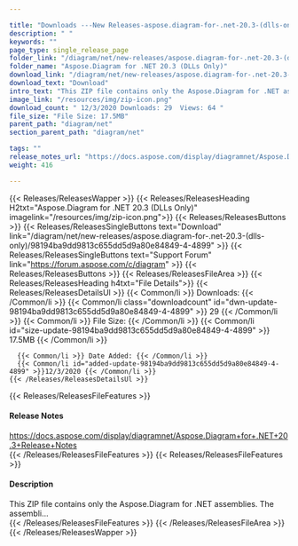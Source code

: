 ```yaml
---

title: "Downloads ---New Releases-aspose.diagram-for-.net-20.3-(dlls-only)"
description: " "
keywords: ""
page_type: single_release_page
folder_link: "/diagram/net/new-releases/aspose.diagram-for-.net-20.3-(dlls-only)/"
folder_name: "Aspose.Diagram for .NET 20.3 (DLLs Only)"
download_link: "/diagram/net/new-releases/aspose.diagram-for-.net-20.3-(dlls-only)/98194ba9dd9813c655dd5d9a80e84849-4-4899"
download_text: "Download"
intro_text: "This ZIP file contains only the Aspose.Diagram for .NET assemblies. The assembli..."
image_link: "/resources/img/zip-icon.png"
download_count: " 12/3/2020 Downloads: 29  Views: 64 "
file_size: "File Size: 17.5MB"
parent_path: "diagram/net"
section_parent_path: "diagram/net"

tags: ""
release_notes_url: "https://docs.aspose.com/display/diagramnet/Aspose.Diagram+for+.NET+20.3+Release+Notes"
weight: 416

---
```


{{< Releases/ReleasesWapper >}}
  {{< Releases/ReleasesHeading H2txt="Aspose.Diagram for .NET 20.3 (DLLs Only)" imagelink="/resources/img/zip-icon.png">}}
  {{< Releases/ReleasesButtons >}}
    {{< Releases/ReleasesSingleButtons text="Download" link="/diagram/net/new-releases/aspose.diagram-for-.net-20.3-(dlls-only)/98194ba9dd9813c655dd5d9a80e84849-4-4899" >}}
    {{< Releases/ReleasesSingleButtons text="Support Forum" link="https://forum.aspose.com/c/diagram" >}}
  {{< Releases/ReleasesButtons >}}
  {{< Releases/ReleasesFileArea >}}
    {{< Releases/ReleasesHeading h4txt="File Details">}}
    {{< Releases/ReleasesDetailsUl >}}
      {{< Common/li >}} Downloads: {{< /Common/li >}}
      {{< Common/li class="downloadcount" id="dwn-update-98194ba9dd9813c655dd5d9a80e84849-4-4899" >}} 29 {{< /Common/li >}}
      {{< Common/li >}} File Size: {{< /Common/li >}}
      {{< Common/li id="size-update-98194ba9dd9813c655dd5d9a80e84849-4-4899" >}} 17.5MB {{< /Common/li >}}

      {{< Common/li >}} Date Added: {{< /Common/li >}}
      {{< Common/li id="added-update-98194ba9dd9813c655dd5d9a80e84849-4-4899" >}}12/3/2020 {{< /Common/li >}}
    {{< /Releases/ReleasesDetailsUl >}}

  {{< Releases/ReleasesFileFeatures >}}
      <h4>Release Notes</h4><div><a href='https://docs.aspose.com/display/diagramnet/Aspose.Diagram+for+.NET+20.3+Release+Notes'>https://docs.aspose.com/display/diagramnet/Aspose.Diagram+for+.NET+20.3+Release+Notes</a></div>
  {{< /Releases/ReleasesFileFeatures >}}
  {{< Releases/ReleasesFileFeatures >}}
      <h4>Description</h4><div class="HTMLDescription">This ZIP file contains only the Aspose.Diagram for .NET assemblies. The assembli...</div>
  {{< /Releases/ReleasesFileFeatures >}}
 {{< /Releases/ReleasesFileArea >}}
{{< /Releases/ReleasesWapper >}}


